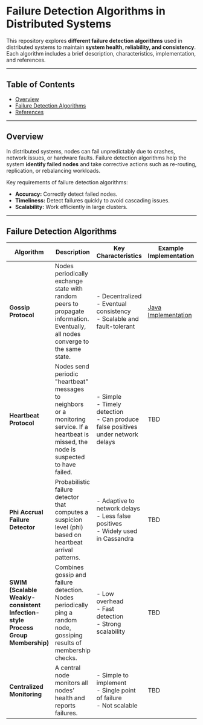 # Failure Detection Algorithms in Distributed Systems

This repository explores **different failure detection algorithms** used in distributed systems to maintain **system health, reliability, and consistency**. Each algorithm includes a brief description, characteristics, implementation, and references.

---

## Table of Contents

- [Overview](#overview)
- [Failure Detection Algorithms](#failure-detection-algorithms)
- [References](#references)

---

## Overview

In distributed systems, nodes can fail unpredictably due to crashes, network issues, or hardware faults. Failure detection algorithms help the system **identify failed nodes** and take corrective actions such as re-routing, replication, or rebalancing workloads.  

Key requirements of failure detection algorithms:  
- **Accuracy:** Correctly detect failed nodes.  
- **Timeliness:** Detect failures quickly to avoid cascading issues.  
- **Scalability:** Work efficiently in large clusters.  

---

## Failure Detection Algorithms

| Algorithm | Description | Key Characteristics | Example Implementation | References |
|-----------|-------------|-------------------|----------------------|------------|
| **Gossip Protocol** | Nodes periodically exchange state with random peers to propagate information. Eventually, all nodes converge to the same state. | - Decentralized<br>- Eventual consistency<br>- Scalable and fault-tolerant | [Java Implementation](./GossipProtocol.java) | [Cassandra](https://cassandra.apache.org/doc/stable/cassandra/architecture/dynamo.html#gossip) |
| **Heartbeat Protocol** | Nodes send periodic "heartbeat" messages to neighbors or a monitoring service. If a heartbeat is missed, the node is suspected to have failed. | - Simple<br>- Timely detection<br>- Can produce false positives under network delays | TBD | TBD |
| **Phi Accrual Failure Detector** | Probabilistic failure detector that computes a suspicion level (phi) based on heartbeat arrival patterns. | - Adaptive to network delays<br>- Less false positives<br>- Widely used in Cassandra | TBD | TBD |
| **SWIM (Scalable Weakly-consistent Infection-style Process Group Membership)** | Combines gossip and failure detection. Nodes periodically ping a random node, gossiping results of membership checks. | - Low overhead<br>- Fast detection<br>- Strong scalability | TBD | TBD |
| **Centralized Monitoring** | A central node monitors all nodes’ health and reports failures. | - Simple to implement<br>- Single point of failure<br>- Not scalable | TBD | TBD |

